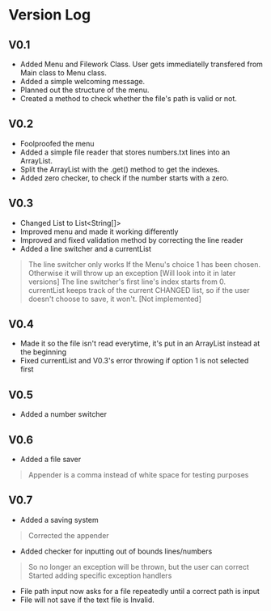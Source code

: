 # Version Log

## V0.1
* Added Menu and Filework Class. User gets immediatelly transfered from Main class to Menu class.
* Added a simple welcoming message.
* Planned out the structure of the menu.
* Created a method to check whether the file's path is valid or not.

## V0.2
* Foolproofed the menu
* Added a simple file reader that stores numbers.txt lines into an ArrayList.
* Split the ArrayList with the .get() method to get the indexes. 
* Added zero checker, to check if the number starts with a zero.

## V0.3
* Changed List<String> to List<String[]>
* Improved menu and made it working differently
* Improved and fixed validation method by correcting the line reader
* Added a line switcher and a currentList 
> The line switcher only works If the Menu's choice 1 has been chosen. Otherwise it will throw up an exception [Will look into it in later versions]
> The line switcher's first line's index starts from 0.
> currentList keeps track of the current CHANGED list, so if the user doesn't choose to save, it won't. [Not implemented]

## V0.4
* Made it so the file isn't read everytime, it's put in an ArrayList instead at the beginning
* Fixed currentList and V0.3's error throwing if option 1 is not selected first

## V0.5
* Added a number switcher

## V0.6
* Added a file saver
> Appender is a comma instead of white space for testing purposes

## V0.7
* Added a saving system
> Corrected the appender
* Added checker for inputting out of bounds lines/numbers
> So no longer an exception will be thrown, but the user can correct
> Started adding specific exception handlers
* File path input now asks for a file repeatedly until a correct path is input
* File will not save if the text file is Invalid.
